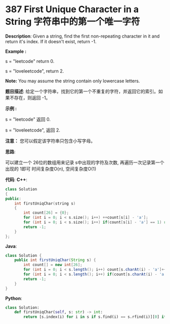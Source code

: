 # 387 First Unique Character in a String 字符串中的第一个唯一字符

__Description__:
Given a string, find the first non-repeating character in it and return it's index. If it doesn't exist, return -1.

**Example :**

s = "leetcode"
return 0.

s = "loveleetcode",
return 2.

__Note:__
You may assume the string contain only lowercase letters.

__题目描述__:
给定一个字符串，找到它的第一个不重复的字符，并返回它的索引。如果不存在，则返回 -1。

**示例 :**

s = "leetcode"
返回 0.

s = "loveleetcode",
返回 2.

__注意：__
您可以假定该字符串只包含小写字母。

__思路__:

可以建立一个 26位的数组用来记录 s中出现的字符及次数, 再遍历一次记录第一个出现的 1即可
时间复杂度O(n), 空间复杂度O(1)

__代码__:
__C++__:

```C++
class Solution 
{
public:
    int firstUniqChar(string s) 
    {
        int count[26] = {0};
        for (int i = 0; i < s.size(); i++) ++count[s[i] - 'a'];
        for (int i = 0; i < s.size(); i++) if(count[s[i] - 'a'] == 1) return i;
        return -1;
    }
};
```

__Java__:

```Java
class Solution {
    public int firstUniqChar(String s) {
        int count[] = new int[26];
        for (int i = 0; i < s.length(); i++) count[s.charAt(i) - 'a']++;
        for (int i = 0; i < s.length(); i++) if(count[s.charAt(i) - 'a'] == 1) return i;
        return -1;
    }
}
```

__Python__:

```Python
class Solution:
    def firstUniqChar(self, s: str) -> int:
        return [s.index(i) for i in s if s.find(i) == s.rfind(i)][0] if [s.index(i) for i in s if s.find(i) == s.rfind(i)] else -1
```
